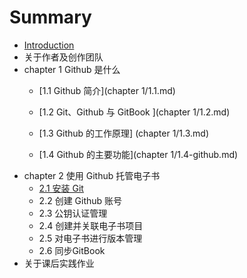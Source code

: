 # Summary

* [Introduction](README.md)
* 关于作者及创作团队
* chapter 1 Github 是什么
  * [1.1 Github 简介](chapter 1/1.1.md)
  * [1.2 Git、Github 与 GitBook ](chapter 1/1.2.md)
  * \[1.3 Github 的工作原理\] \(chapter 1/1.3.md\)

  * [1.4 Github 的主要功能](chapter 1/1.4-github.md)
* chapter 2 使用 Github 托管电子书
  * [2.1 安装 Git](2.1-git.md)
  * 2.2 创建 Github 账号
  * 2.3 公钥认证管理
  * 2.4 创建并关联电子书项目
  * 2.5 对电子书进行版本管理
  * 2.6 同步GitBook
* 关于课后实践作业



